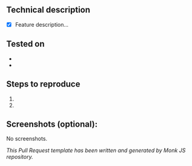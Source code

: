 <!--- Please request a review from the leader or members from the FE team  -->

## Technical description
<!--- Describe your changes technically in detail -->

- [x] Feature description...

## Tested on
<!--- Please provide all devices used while testing -->

-
- 

## Steps to reproduce
<!--- Steps in details to reproduce the solved issue use cases  -->

1. 
2. 

## Screenshots (optional):

No screenshots.

*This Pull Request template has been written and generated by Monk JS repository.*

